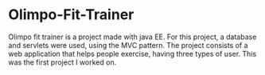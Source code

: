 # Olimpo-Fit-Trainer
Olimpo fit trainer is a project made with java EE. For this project, a database and servlets were used, using the MVC pattern. The project consists of a web application that helps people exercise, having three types of user. This was the first project I worked on.
